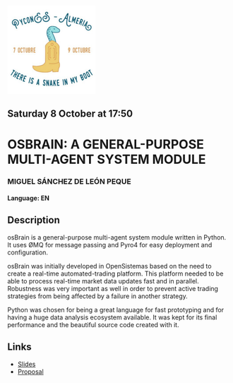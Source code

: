 ![PyConES 2016 logo](figures/pyconeslogo.jpg)

## Saturday 8 October at 17:50
# OSBRAIN: A GENERAL-PURPOSE MULTI-AGENT SYSTEM MODULE

### MIGUEL SÁNCHEZ DE LEÓN PEQUE
#### Language: EN
## Description

osBrain is a general-purpose multi-agent system module written in Python. It
uses ØMQ for message passing and Pyro4 for easy deployment and configuration.

osBrain was initially developed in OpenSistemas based on the need to create a
real-time automated-trading platform. This platform needed to be able to
process real-time market data updates fast and in parallel. Robustness was
very important as well in order to prevent active trading strategies from
being affected by a failure in another strategy.

Python was chosen for being a great language for fast prototyping and for
having a huge data analysis ecosystem available. It was kept for its final
performance and the beautiful source code created with it.

## Links

- [Slides](https://peque.github.io/PyConES-Spain-2016-osbrain/)
- [Proposal](http://2016.es.pycon.org/en/schedule/osbrain-a-general-purpose-multi-agent-system-modu/)

